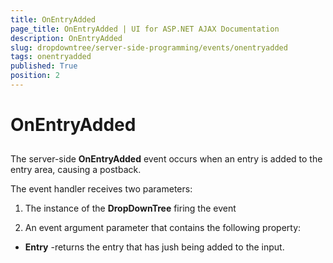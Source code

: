 ```yaml
---
title: OnEntryAdded
page_title: OnEntryAdded | UI for ASP.NET AJAX Documentation
description: OnEntryAdded
slug: dropdowntree/server-side-programming/events/onentryadded
tags: onentryadded
published: True
position: 2
---
```


# OnEntryAdded



## 

The server-side __OnEntryAdded__ event occurs when an entry is added to the entry area, causing a postback.

The event handler receives two parameters:

1. The instance of the __DropDownTree__ firing the event

1. An event argument parameter that contains the following property:

* __Entry__ -returns the entry that has jush being added to the input.
